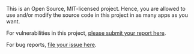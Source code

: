 This is an Open Source, MIT-licensed project. Hence, you are allowed to use and/or modify the source code in this project in as
many apps as you want.

For vulnerabilities in this project, [please submit your report here](https://github.com/jxareas/PolyLab/security/advisories/new).

For bug reports, [file your issue here](https://github.com/jxareas/PolyLab/issues/new?assignees=jxareas&labels=bug&template=BUG_REPORT.yaml&title=%3Ctitle%3E).
